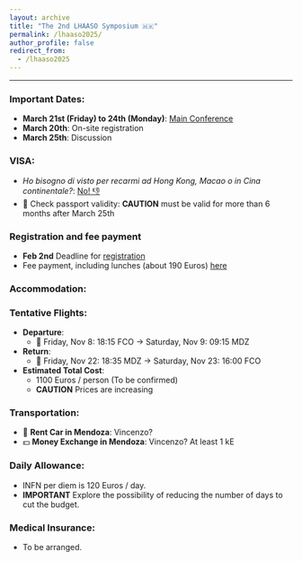 ```yaml
---
layout: archive
title: "The 2nd LHAASO Symposium 🇭🇰"
permalink: /lhaaso2025/
author_profile: false
redirect_from:
  - /lhaaso2025
---
```


---

### Important Dates:
- **March 21st (Friday) to 24th (Monday)**: [Main Conference](https://indico.ihep.ac.cn/event/23146/)
- **March 20th**: On-site registration
- **March 25th**: Discussion

### VISA:
- *Ho bisogno di visto per recarmi ad Hong Kong, Macao o in Cina continentale?*: [No! 👎](https://conshongkong.esteri.it/it/news/dal_consolato/domande-frequenti/)
- 🛂 Check passport validity: **CAUTION** must be valid for more than 6 months after March 25th

### Registration and fee payment
- **Feb 2nd** Deadline for [registration](https://indico.ihep.ac.cn/event/23146/registrations/)
- Fee payment, including lunches (about 190 Euros) [here](https://indico.ihep.ac.cn/event/23146/page/1898-registration-fee-payment)

### Accommodation:

### Tentative Flights:
- **Departure**:
  - 🛫 Friday, Nov 8: 18:15 FCO -> Saturday, Nov 9: 09:15 MDZ
- **Return**:
  - 🛬 Friday, Nov 22: 18:35 MDZ -> Saturday, Nov 23: 16:00 FCO
- **Estimated Total Cost**: 
  - 1100 Euros / person (To be confirmed)
  - **CAUTION** Prices are increasing

### Transportation:
- 🚗 **Rent Car in Mendoza**: Vincenzo?
- 💵 **Money Exchange in Mendoza**: Vincenzo?  At least 1 kE

### Daily Allowance:
- INFN per diem is 120 Euros / day.
- **IMPORTANT** Explore the possibility of reducing the number of days to cut the budget.

### Medical Insurance:
- To be arranged.
